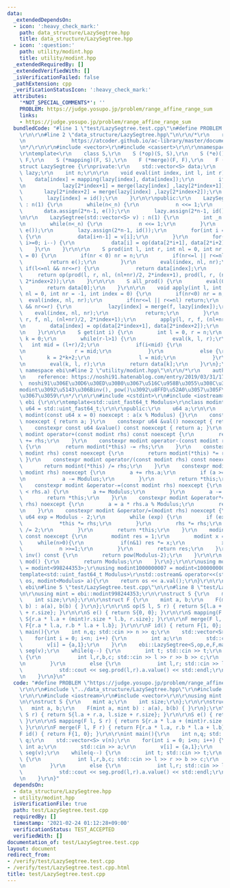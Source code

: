 ```yaml
---
data:
  _extendedDependsOn:
  - icon: ':heavy_check_mark:'
    path: data_structure/LazySegtree.hpp
    title: data_structure/LazySegtree.hpp
  - icon: ':question:'
    path: utility/modint.hpp
    title: utility/modint.hpp
  _extendedRequiredBy: []
  _extendedVerifiedWith: []
  _isVerificationFailed: false
  _pathExtension: cpp
  _verificationStatusIcon: ':heavy_check_mark:'
  attributes:
    '*NOT_SPECIAL_COMMENTS*': ''
    PROBLEM: https://judge.yosupo.jp/problem/range_affine_range_sum
    links:
    - https://judge.yosupo.jp/problem/range_affine_range_sum
  bundledCode: "#line 1 \"test/LazySegtree.test.cpp\"\n#define PROBLEM \"https://judge.yosupo.jp/problem/range_affine_range_sum\"\
    \r\n\r\n#line 2 \"data_structure/LazySegtree.hpp\"\n\r\n/*\r\n    reference: https://beet-aizu.hatenablog.com/entry/2017/12/01/225955\r\
    \n               https://atcoder.github.io/ac-library/master/document_ja/lazysegtree.html\r\
    \n*/\r\n\r\n#include <vector>\r\n#include <cassert>\r\n\r\nnamespace ebi {\r\n\
    \r\ntemplate<\r\n    class S,\r\n    S (*op)(S, S),\r\n    S (*e)(),\r\n    class\
    \ F,\r\n    S (*mapping)(F, S),\r\n    F (*merge)(F, F),\r\n    F (*id)()>\r\n\
    struct LazySegtree {\r\nprivate:\r\n    std::vector<S> data;\r\n    std::vector<F>\
    \ lazy;\r\n    int n;\r\n\r\n    void eval(int index, int l, int r) {\r\n    \
    \    data[index] = mapping(lazy[index], data[index]);\r\n        if(r-l>1) {\r\
    \n            lazy[2*index+1] = merge(lazy[index] ,lazy[2*index+1]);\r\n     \
    \       lazy[2*index+2] = merge(lazy[index] ,lazy[2*index+2]);\r\n        }\r\n\
    \        lazy[index] = id();\r\n    }\r\n\r\npublic:\r\n    LazySegtree(int _n)\
    \ : n(1) {\r\n        while(n<_n) {\r\n            n <<= 1;\r\n        }\r\n \
    \       data.assign(2*n-1, e());\r\n        lazy.assign(2*n-1, id());\r\n    }\r\
    \n\r\n    LazySegtree(std::vector<S> v) : n(1) {\r\n        int _n = v.size();\r\
    \n        while(n<_n) {\r\n            n <<= 1;\r\n        }\r\n        data.assign(2*n-1,\
    \ e());\r\n        lazy.assign(2*n-1, id());\r\n        for(int i = 0; i<_n; i++)\
    \ {\r\n            data[i+n-1] = v[i];\r\n        }\r\n        for(int i = n-2;\
    \ i>=0; i--) {\r\n            data[i] = op(data[2*i+1], data[2*i+2]);\r\n    \
    \    }\r\n    }\r\n\r\n    S prod(int l, int r, int nl = 0, int nr = -1, int index\
    \ = 0) {\r\n        if(nr < 0) nr = n;\r\n        if(nr<=l || r<=nl) {\r\n   \
    \         return e();\r\n        }\r\n        eval(index, nl, nr);\r\n       \
    \ if(l<=nl && nr<=r) {\r\n            return data[index];\r\n        }\r\n   \
    \     return op(prod(l, r, nl, (nl+nr)/2, 2*index+1), prod(l, r, (nl+nr)/2, nr,\
    \ 2*index+2));\r\n    }\r\n\r\n    S all_prod() {\r\n        eval(0,0,n);\r\n\
    \        return data[0];\r\n    }\r\n\r\n    void apply(int l, int r, F f, int\
    \ nl = 0, int nr = -1, int index = 0) {\r\n        if(nr<0) nr = n;\r\n      \
    \  eval(index, nl, nr);\r\n        if(nr<=l || r<=nl) return;\r\n        if(l<=nl\
    \ && nr<=r) {\r\n            lazy[index] = merge(f, lazy[index]);\r\n        \
    \    eval(index, nl, nr);\r\n            return;\r\n        }\r\n        apply(l,\
    \ r, f, nl, (nl+nr)/2, 2*index+1);\r\n        apply(l, r, f, (nl+nr)/2, nr, 2*index+2);\r\
    \n        data[index] = op(data[2*index+1], data[2*index+2]);\r\n        return;\r\
    \n    }\r\n\r\n    S get(int i) {\r\n        int l = 0, r = n;\r\n        int\
    \ k = 0;\r\n        while(r-l>1) {\r\n            eval(k, l, r);\r\n         \
    \   int mid = (l+r)/2;\r\n            if(i<mid) {\r\n                k = 2*k+1;\r\
    \n                r = mid;\r\n            }\r\n            else {\r\n        \
    \        k = 2*k+2;\r\n                l = mid;\r\n            }\r\n        }\r\
    \n        eval(k, l, r);\r\n        return data[k];\r\n    }\r\n};\r\n\r\n} //\
    \ namespace ebi\n#line 2 \"utility/modint.hpp\"\n\r\n/*\r\n    author: noshi91\r\
    \n    reference: https://noshi91.hatenablog.com/entry/2019/03/31/174006\r\n  \
    \  noshi91\u306E\u30D6\u30ED\u30B0\u3067\u516C\u958B\u3055\u308C\u3066\u3044\u308B\
    modint\u3092\u5143\u306Binv(), pow()\u3092\u8FFD\u52A0\u3057\u305F\u3082\u306E\
    \u3067\u3059\r\n*/\r\n\r\n#include <cstdint>\r\n#include <iostream>\r\n\r\nnamespace\
    \ ebi {\r\n\r\ntemplate<std::uint_fast64_t Modulus>\r\nclass modint {\r\n  using\
    \ u64 = std::uint_fast64_t;\r\n\r\npublic:\r\n    u64 a;\r\n\r\n    constexpr\
    \ modint(const u64 x = 0) noexcept : a(x % Modulus) {}\r\n    constexpr u64 &value()\
    \ noexcept { return a; }\r\n    constexpr u64 &val() noexcept { return a; }\r\n\
    \    constexpr const u64 &value() const noexcept { return a; }\r\n    constexpr\
    \ modint operator+(const modint rhs) const noexcept {\r\n        return modint(*this)\
    \ += rhs;\r\n    }\r\n    constexpr modint operator-(const modint rhs) const noexcept\
    \ {\r\n        return modint(*this) -= rhs;\r\n    }\r\n    constexpr modint operator*(const\
    \ modint rhs) const noexcept {\r\n        return modint(*this) *= rhs;\r\n   \
    \ }\r\n    constexpr modint operator/(const modint rhs) const noexcept {\r\n \
    \       return modint(*this) /= rhs;\r\n    }\r\n    constexpr modint &operator+=(const\
    \ modint rhs) noexcept {\r\n        a += rhs.a;\r\n        if (a >= Modulus) {\r\
    \n            a -= Modulus;\r\n        }\r\n        return *this;\r\n    }\r\n\
    \    constexpr modint &operator-=(const modint rhs) noexcept {\r\n        if (a\
    \ < rhs.a) {\r\n        a += Modulus;\r\n        }\r\n        a -= rhs.a;\r\n\
    \        return *this;\r\n    }\r\n    constexpr modint &operator*=(const modint\
    \ rhs) noexcept {\r\n        a = a * rhs.a % Modulus;\r\n        return *this;\r\
    \n    }\r\n    constexpr modint &operator/=(modint rhs) noexcept {\r\n       \
    \ u64 exp = Modulus - 2;\r\n        while (exp) {\r\n        if (exp % 2) {\r\n\
    \            *this *= rhs;\r\n        }\r\n        rhs *= rhs;\r\n        exp\
    \ /= 2;\r\n        }\r\n        return *this;\r\n    }\r\n    modint pow(u64 n)\
    \ const noexcept {\r\n        modint res = 1;\r\n        modint x = a;\r\n   \
    \     while(n>0){\r\n            if(n&1) res *= x;\r\n            x *= x;\r\n\
    \            n >>=1;\r\n        }\r\n        return res;\r\n    }\r\n    modint\
    \ inv() const {\r\n        return pow(Modulus-2);\r\n    }\r\n\r\n    static u64\
    \ mod() {\r\n        return Modulus;\r\n    }\r\n};\r\n\r\nusing modint998244353\
    \ = modint<998244353>;\r\nusing modint1000000007 = modint<1000000007>;\r\n\r\n\
    template<std::uint_fast64_t Modulus>\r\nstd::ostream& operator<<(std::ostream&\
    \ os, modint<Modulus> a){\r\n    return os << a.val();\r\n}\r\n\r\n} // namespace\
    \ ebi\n#line 5 \"test/LazySegtree.test.cpp\"\n\r\n#line 8 \"test/LazySegtree.test.cpp\"\
    \n\r\nusing mint = ebi::modint998244353;\r\n\r\nstruct S {\r\n    mint a;\r\n\
    \    int size;\r\n};\r\n\r\nstruct F {\r\n    mint a, b;\r\n    F(mint a, mint\
    \ b) : a(a), b(b) { }\r\n};\r\n\r\nS op(S l, S r) { return S{l.a + r.a, l.size\
    \ + r.size}; }\r\n\r\nS e() { return S{0, 0}; }\r\n\r\nS mapping(F l, S r) { return\
    \ S{r.a * l.a + (mint)r.size * l.b, r.size}; }\r\n\r\nF merge(F l, F r) { return\
    \ F{r.a * l.a, r.b * l.a + l.b}; }\r\n\r\nF id() { return F{1, 0}; }\r\n\r\nint\
    \ main(){\r\n    int n,q; std::cin >> n >> q;\r\n    std::vector<S> v(n);\r\n\
    \    for(int i = 0; i<n; i++) {\r\n        int a;\r\n        std::cin >> a;\r\n\
    \        v[i] = {a,1};\r\n    }\r\n    ebi::LazySegtree<S,op,e,F,mapping,merge,id>\
    \ seg(v);\r\n    while(q--) {\r\n        int t; std::cin >> t;\r\n        if(t==0)\
    \ {\r\n            int l,r,b,c; std::cin >> l >> r >> b >> c;\r\n            seg.apply(l,r,F(b,c));\r\
    \n        }\r\n        else {\r\n            int l,r; std::cin >> l >> r;\r\n\
    \            std::cout << seg.prod(l,r).a.value() << std::endl;\r\n        }\r\
    \n    }\r\n}\n"
  code: "#define PROBLEM \"https://judge.yosupo.jp/problem/range_affine_range_sum\"\
    \r\n\r\n#include \"../data_structure/LazySegtree.hpp\"\r\n#include \"../utility/modint.hpp\"\
    \r\n\r\n#include <iostream>\r\n#include <vector>\r\n\r\nusing mint = ebi::modint998244353;\r\
    \n\r\nstruct S {\r\n    mint a;\r\n    int size;\r\n};\r\n\r\nstruct F {\r\n \
    \   mint a, b;\r\n    F(mint a, mint b) : a(a), b(b) { }\r\n};\r\n\r\nS op(S l,\
    \ S r) { return S{l.a + r.a, l.size + r.size}; }\r\n\r\nS e() { return S{0, 0};\
    \ }\r\n\r\nS mapping(F l, S r) { return S{r.a * l.a + (mint)r.size * l.b, r.size};\
    \ }\r\n\r\nF merge(F l, F r) { return F{r.a * l.a, r.b * l.a + l.b}; }\r\n\r\n\
    F id() { return F{1, 0}; }\r\n\r\nint main(){\r\n    int n,q; std::cin >> n >>\
    \ q;\r\n    std::vector<S> v(n);\r\n    for(int i = 0; i<n; i++) {\r\n       \
    \ int a;\r\n        std::cin >> a;\r\n        v[i] = {a,1};\r\n    }\r\n    ebi::LazySegtree<S,op,e,F,mapping,merge,id>\
    \ seg(v);\r\n    while(q--) {\r\n        int t; std::cin >> t;\r\n        if(t==0)\
    \ {\r\n            int l,r,b,c; std::cin >> l >> r >> b >> c;\r\n            seg.apply(l,r,F(b,c));\r\
    \n        }\r\n        else {\r\n            int l,r; std::cin >> l >> r;\r\n\
    \            std::cout << seg.prod(l,r).a.value() << std::endl;\r\n        }\r\
    \n    }\r\n}"
  dependsOn:
  - data_structure/LazySegtree.hpp
  - utility/modint.hpp
  isVerificationFile: true
  path: test/LazySegtree.test.cpp
  requiredBy: []
  timestamp: '2021-02-24 01:12:28+09:00'
  verificationStatus: TEST_ACCEPTED
  verifiedWith: []
documentation_of: test/LazySegtree.test.cpp
layout: document
redirect_from:
- /verify/test/LazySegtree.test.cpp
- /verify/test/LazySegtree.test.cpp.html
title: test/LazySegtree.test.cpp
---
```


